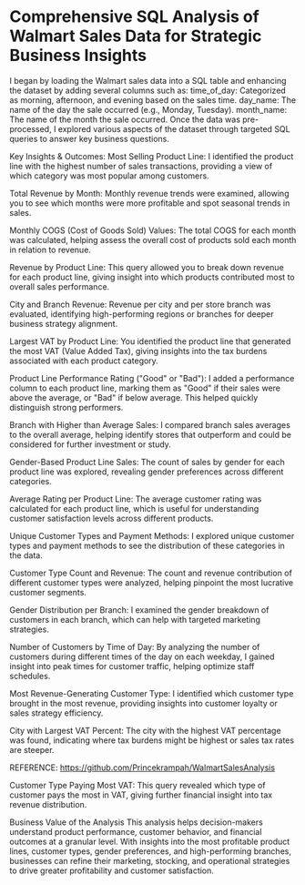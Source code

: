 # Comprehensive SQL Analysis of Walmart Sales Data for Strategic Business Insights
I began by loading the Walmart sales data into a SQL table and enhancing the dataset by adding several columns such as:
time_of_day: Categorized as morning, afternoon, and evening based on the sales time.
day_name: The name of the day the sale occurred (e.g., Monday, Tuesday).
month_name: The name of the month the sale occurred.
Once the data was pre-processed, I explored various aspects of the dataset through targeted SQL queries to answer key business questions.

Key Insights & Outcomes:
Most Selling Product Line: I identified the product line with the highest number of sales transactions, providing a view of which category was most popular among customers.

Total Revenue by Month: Monthly revenue trends were examined, allowing you to see which months were more profitable and spot seasonal trends in sales.

Monthly COGS (Cost of Goods Sold) Values: The total COGS for each month was calculated, helping assess the overall cost of products sold each month in relation to revenue.

Revenue by Product Line: This query allowed you to break down revenue for each product line, giving insight into which products contributed most to overall sales performance.

City and Branch Revenue: Revenue per city and per store branch was evaluated, identifying high-performing regions or branches for deeper business strategy alignment.

Largest VAT by Product Line: You identified the product line that generated the most VAT (Value Added Tax), giving insights into the tax burdens associated with each product category.

Product Line Performance Rating ("Good" or "Bad"): I added a performance column to each product line, marking them as "Good" if their sales were above the average, or "Bad" if below average. This helped quickly distinguish strong performers.

Branch with Higher than Average Sales: I compared branch sales averages to the overall average, helping identify stores that outperform and could be considered for further investment or study.

Gender-Based Product Line Sales: The count of sales by gender for each product line was explored, revealing gender preferences across different categories.

Average Rating per Product Line: The average customer rating was calculated for each product line, which is useful for understanding customer satisfaction levels across different products.

Unique Customer Types and Payment Methods: I explored unique customer types and payment methods to see the distribution of these categories in the data.

Customer Type Count and Revenue: The count and revenue contribution of different customer types were analyzed, helping pinpoint the most lucrative customer segments.

Gender Distribution per Branch: I examined the gender breakdown of customers in each branch, which can help with targeted marketing strategies.

Number of Customers by Time of Day: By analyzing the number of customers during different times of the day on each weekday, I gained insight into peak times for customer traffic, helping optimize staff schedules.

Most Revenue-Generating Customer Type: I identified which customer type brought in the most revenue, providing insights into customer loyalty or sales strategy efficiency.

City with Largest VAT Percent: The city with the highest VAT percentage was found, indicating where tax burdens might be highest or sales tax rates are steeper.

REFERENCE: https://github.com/Princekrampah/WalmartSalesAnalysis

Customer Type Paying Most VAT: This query revealed which type of customer pays the most in VAT, giving further financial insight into tax revenue distribution.

Business Value of the Analysis
This analysis helps decision-makers understand product performance, customer behavior, and financial outcomes at a granular level. With insights into the most profitable product lines, customer types, gender preferences, and high-performing branches, businesses can refine their marketing, stocking, and operational strategies to drive greater profitability and customer satisfaction.
